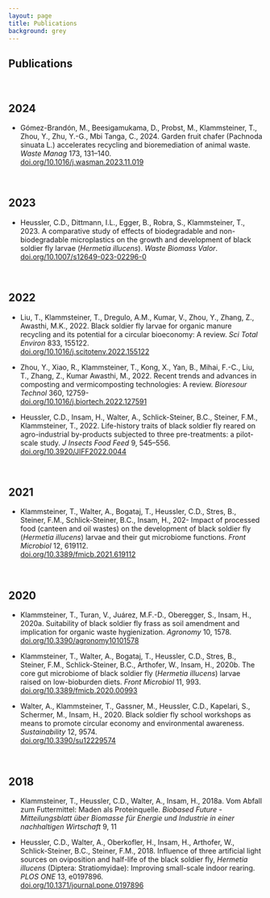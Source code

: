 ```yaml
---
layout: page
title: Publications
background: grey
---
```


<div class="col-lg-12 text-center">
	<h2 class="section-heading text-uppercase">Publications</h2>
</div>

<br>

## 2024
- Gómez-Brandón, M., Beesigamukama, D., Probst, M., Klammsteiner, T., Zhou, Y., Zhu, Y.-G., Mbi Tanga, C., 2024. Garden fruit chafer (Pachnoda sinuata L.) accelerates recycling and bioremediation of animal waste. *Waste Manag* 173, 131–140.  
[doi.org/10.1016/j.wasman.2023.11.019](https://doi.org/10.1016/j.wasman.2023.11.019)


<br>

## 2023
- Heussler, C.D., Dittmann, I.L., Egger, B., Robra, S., Klammsteiner, T., 2023. A comparative study of effects of biodegradable and non-biodegradable microplastics on the growth and development of black soldier fly larvae (*Hermetia illucens*). *Waste Biomass Valor*.  
[doi.org/10.1007/s12649-023-02296-0](https://doi.org/10.1007/s12649-023-02296-0)


<br>

## 2022
- Liu, T., Klammsteiner, T., Dregulo, A.M., Kumar, V., Zhou, Y., Zhang, Z., Awasthi, M.K., 2022. Black soldier fly larvae for organic manure recycling and its potential for a circular bioeconomy: A review. *Sci Total Environ* 833, 155122.  
[doi.org/10.1016/j.scitotenv.2022.155122](https://doi.org/10.1016/j.scitotenv.2022.155122)

- Zhou, Y., Xiao, R., Klammsteiner, T., Kong, X., Yan, B., Mihai, F.-C., Liu, T., Zhang, Z., Kumar Awasthi, M., 2022. Recent trends and advances in composting and vermicomposting technologies: A review. *Bioresour Technol* 360, 12759-  
[doi.org/10.1016/j.biortech.2022.127591](https://doi.org/10.1016/j.biortech.2022.127591)

- Heussler, C.D., Insam, H., Walter, A., Schlick-Steiner, B.C., Steiner, F.M., Klammsteiner, T., 2022. Life-history traits of black soldier fly reared on agro-industrial by-products subjected to three pre-treatments: a pilot-scale study. *J Insects Food Feed* 9, 545–556.  
[doi.org/10.3920/JIFF2022.0044](https://doi.org/10.3920/JIFF2022.0044)


<br>

## 2021
- Klammsteiner, T., Walter, A., Bogataj, T., Heussler, C.D., Stres, B., Steiner, F.M., Schlick-Steiner, B.C., Insam, H., 202- Impact of processed food (canteen and oil wastes) on the development of black soldier fly (*Hermetia illucens*) larvae and their gut microbiome functions. *Front Microbiol* 12, 619112.  
[doi.org/10.3389/fmicb.2021.619112](https://doi.org/10.3389/fmicb.2021.619112)


<br>

## 2020
- Klammsteiner, T., Turan, V., Juárez, M.F.-D., Oberegger, S., Insam, H., 2020a. Suitability of black soldier fly frass as soil amendment and implication for organic waste hygienization. *Agronomy* 10, 1578.  
[doi.org/10.3390/agronomy10101578](https://doi.org/10.3390/agronomy10101578)

- Klammsteiner, T., Walter, A., Bogataj, T., Heussler, C.D., Stres, B., Steiner, F.M., Schlick-Steiner, B.C., Arthofer, W., Insam, H., 2020b. The core gut microbiome of black soldier fly (*Hermetia illucens*) larvae raised on low-bioburden diets. *Front Microbiol* 11, 993.  
[doi.org/10.3389/fmicb.2020.00993](https://doi.org/10.3389/fmicb.2020.00993)

- Walter, A., Klammsteiner, T., Gassner, M., Heussler, C.D., Kapelari, S., Schermer, M., Insam, H., 2020. Black soldier fly school workshops as means to promote circular economy and environmental awareness. *Sustainability* 12, 9574.  
[doi.org/10.3390/su12229574](https://doi.org/10.3390/su12229574)


<br>

## 2018
- Klammsteiner, T., Heussler, C.D., Walter, A., Insam, H., 2018a. Vom Abfall zum Futtermittel: Maden als Proteinquelle. *Biobased Future - Mitteilungsblatt über Biomasse für Energie und Industrie in einer nachhaltigen Wirtschaft* 9, 11  

- Heussler, C.D., Walter, A., Oberkofler, H., Insam, H., Arthofer, W., Schlick-Steiner, B.C., Steiner, F.M., 2018. Influence of three artificial light sources on oviposition and half-life of the black soldier fly, *Hermetia illucens* (Diptera: Stratiomyidae): Improving small-scale indoor rearing. *PLOS ONE* 13, e0197896.  
[doi.org/10.1371/journal.pone.0197896](https://doi.org/10.1371/journal.pone.0197896)


<br>